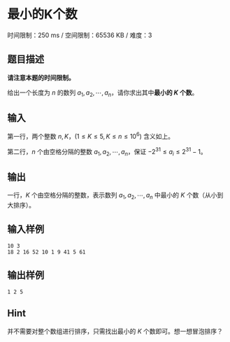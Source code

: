 # 最小的K个数

时间限制：250 ms / 空间限制：65536 KB / 难度：3

## 题目描述

**请注意本题的时间限制。**

给出一个长度为 $n$ 的数列 $a_1, a_2, \cdots, a_n$，请你求出其中**最小的 $K$ 个数**。

## 输入

第一行，两个整数 $n, K$，$(1\leq K\leq 5, K\leq n\leq 10^6)$ 含义如上。

第二行，$n$ 个由空格分隔的整数 $a_1, a_2, \cdots, a_n$，保证 $-2^{31} \leq a_i \leq 2^{31} - 1$。

## 输出

一行，$K$ 个由空格分隔的整数，表示数列 $a_1, a_2, \cdots, a_n$ 中最小的 $K$ 个数（从小到大排序）。

## 输入样例

    10 3
    18 2 16 52 10 1 9 41 5 61

## 输出样例

    1 2 5

## Hint

并不需要对整个数组进行排序，只需找出最小的 $K$ 个数即可。想一想冒泡排序？
